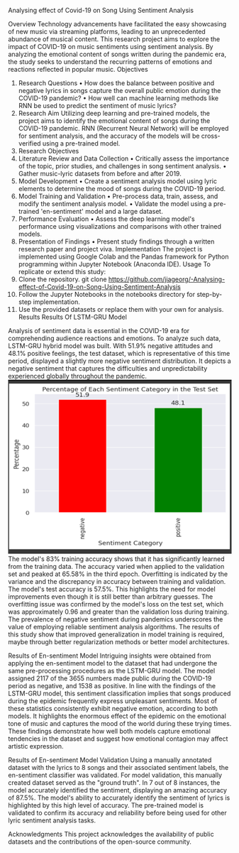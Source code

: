 Analysing effect of Covid-19 on Song Using Sentiment Analysis 

Overview
Technology advancements have facilitated the easy showcasing of new music via streaming platforms, leading to an unprecedented abundance of musical content. This research project aims to explore the impact of COVID-19 on music sentiments using sentiment analysis. By analyzing the emotional content of songs written during the pandemic era, the study seeks to understand the recurring patterns of emotions and reactions reflected in popular music.
Objectives
1. Research Questions
•	How does the balance between positive and negative lyrics in songs capture the overall public emotion during the COVID-19 pandemic?
•	How well can machine learning methods like RNN be used to predict the sentiment of music lyrics?
2. Research Aim
Utilizing deep learning and pre-trained models, the project aims to identify the emotional content of songs during the COVID-19 pandemic. RNN (Recurrent Neural Network) will be employed for sentiment analysis, and the accuracy of the models will be cross-verified using a pre-trained model.
3. Research Objectives
1.	Literature Review and Data Collection
•	Critically assess the importance of the topic, prior studies, and challenges in song sentiment analysis.
•	Gather music-lyric datasets from before and after 2019.
2.	Model Development
•	Create a sentiment analysis model using lyric elements to determine the mood of songs during the COVID-19 period.
3.	Model Training and Validation
•	Pre-process data, train, assess, and modify the sentiment analysis model.
•	Validate the model using a pre-trained 'en-sentiment' model and a large dataset.
4.	Performance Evaluation
•	Assess the deep learning model's performance using visualizations and comparisons with other trained models.
5.	Presentation of Findings
•	Present study findings through a written research paper and project viva.
Implementation
The project is implemented using Google Colab and the Pandas framework for Python programming within Jupyter Notebook (Anaconda IDE).
Usage
To replicate or extend this study:
1.	Clone the repository.
git clone https://github.com/jiageorg/-Analysing-effect-of-Covid-19-on-Song-Using-Sentiment-Analysis
2.	Follow the Jupyter Notebooks in the notebooks directory for step-by-step implementation.
3.	Use the provided datasets or replace them with your own for analysis.
Results
Results Of LSTM-GRU Model

Analysis of sentiment data is essential in the COVID-19 era for comprehending audience reactions and emotions. To analyze such data, LSTM-GRU hybrid model was built. With 51.9% negative attitudes and 48.1% positive feelings, the test dataset, which is representative of this time period, displayed a slightly more negative sentiment distribution. It depicts a negative sentiment that captures the difficulties and unpredictability experienced globally throughout the pandemic.
 ![Result 1](https://github.com/jiageorg/-Analysing-effect-of-Covid-19-on-Song-Using-Sentiment-Analysis/blob/master/git1.1.png)
The model's 83% training accuracy shows that it has significantly learned from the training data. The accuracy varied when applied to the validation set and peaked at 65.58% in the third epoch. Overfitting is indicated by the variance and the discrepancy in accuracy between training and validation.
The model's test accuracy is 57.5%. This highlights the need for model improvements even though it is still better than arbitrary guesses. The overfitting issue was confirmed by the model's loss on the test set, which was approximately 0.96 and greater than the validation loss during training.
The prevalence of negative sentiment during pandemics underscores the value of employing reliable sentiment analysis algorithms. The results of this study show that improved generalization in model training is required, maybe through better regularization methods or better model architectures.

Results of En-sentiment Model
Intriguing insights were obtained from applying the en-sentiment model to the dataset that had undergone the same pre-processing procedures as the LSTM-GRU model. The model assigned 2117 of the 3655 numbers made public during the COVID-19 period as negative, and 1538 as positive. In line with the findings of the LSTM-GRU model, this sentiment classification implies that songs produced during the epidemic frequently express unpleasant sentiments. Most of these statistics consistently exhibit negative emotion, according to both models. It highlights the enormous effect of the epidemic on the emotional tone of music and captures the mood of the world during these trying times. These findings demonstrate how well both models capture emotional tendencies in the dataset and suggest how emotional contagion may affect artistic expression.
 

Results of En-sentiment Model Validation
Using a manually annotated dataset with the lyrics to 8 songs and their associated sentiment labels, the en-sentiment classifier was validated. For model validation, this manually created dataset served as the "ground truth". In 7 out of 8 instances, the model accurately identified the sentiment, displaying an amazing accuracy of 87.5%. The model's ability to accurately identify the sentiment of lyrics is highlighted by this high level of accuracy. The pre-trained model is validated to confirm its accuracy and reliability before being used for other lyric sentiment analysis tasks.
 
Acknowledgments
This project acknowledges the availability of public datasets and the contributions of the open-source community.

